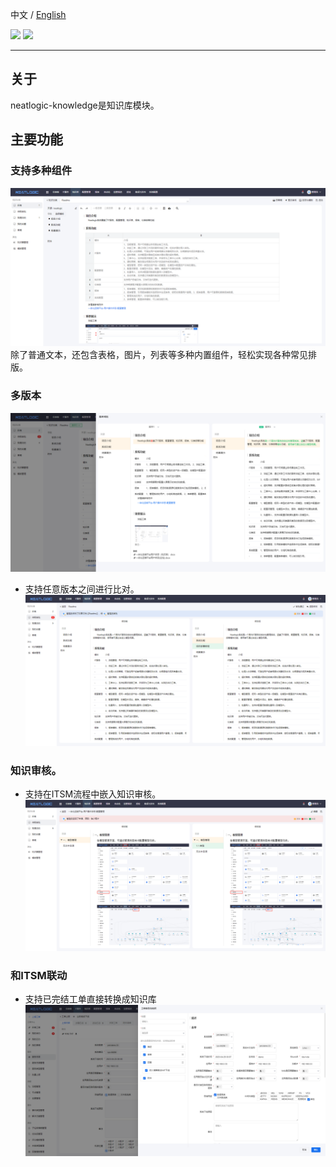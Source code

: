 中文 / [English](README.en.md)

<p align="left">
    <a href="https://opensource.org/licenses/Apache-2.0" alt="License">
        <img src="https://img.shields.io/badge/License-Apache%202.0-blue.svg" /></a>
<a target="_blank" href="https://join.slack.com/t/neatlogichome/shared_invite/zt-1w037axf8-r_i2y4pPQ1Z8FxOkAbb64w">
<img src="https://img.shields.io/badge/Slack-Neatlogic-orange" /></a>
</p>

---

## 关于

neatlogic-knowledge是知识库模块。

## 主要功能

### 支持多种组件

![img_1.png](README_IMAGES/img.png)
除了普通文本，还包含表格，图片，列表等多种内置组件，轻松实现各种常见排版。

### 多版本

![img.png](README_IMAGES/img1.png)

- 支持任意版本之间进行比对。
  ![img.png](README_IMAGES/img3.png)

### 知识审核。

- 支持在ITSM流程中嵌入知识审核。
  ![img.png](README_IMAGES/img4.png)

### 和ITSM联动

- 支持已完结工单直接转换成知识库
  ![img.png](README_IMAGES/img2.png)

